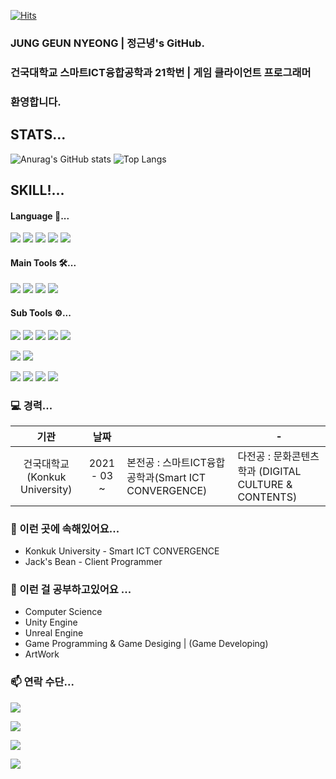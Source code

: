 [![Hits](https://hits.seeyoufarm.com/api/count/incr/badge.svg?url=https%3A%2F%2Fgithub.com%2FKkackit02&count_bg=%2379C83D&title_bg=%23555555&icon=unity.svg&icon_color=%23E7E7E7&title=hits&edge_flat=false)](https://hits.seeyoufarm.com)

### JUNG GEUN NYEONG | 정근녕's GitHub. 
### 건국대학교 스마트ICT융합공학과 21학번 | 게임 클라이언트 프로그래머
### 환영합니다.


## STATS...
![Anurag's GitHub stats](https://github-readme-stats.vercel.app/api?username=Kkackit02&show_icons=true&theme=vue)
![Top Langs](https://github-readme-stats.vercel.app/api/top-langs/?username=kkackit02&layout=compact&theme=vue)

## SKILL!...
#### Language 💬...
<p>
    <img src="https://img.shields.io/badge/C-A8B9CC?style=flat-square&logo=C&logoColor=white"/>
    <img src="https://img.shields.io/badge/C Charp-239120?style=flat-square&logo=C%20Sharp&logoColor=white"/>
    <img src="https://img.shields.io/badge/C++-00599C?style=flat-square&logo=c%2B%2B&logoColor=white"/>
    <img src="https://img.shields.io/badge/Java-007396?style=flat-square&logo=Java&logoColor=white"/>
    <img src="https://img.shields.io/badge/Python-3776AB?style=flat-square&logo=Python&logoColor=white"/>

</p>

#### Main Tools 🛠...
<p>
    <img src="https://img.shields.io/badge/Unity-E8E8E8?style=flat-square&logo=Unity&logoColor=black"/>
    <img src="https://img.shields.io/badge/Unreal Engine-0E1128?style=flat-square&logo=Unreal%20Engine&logoColor=white"/>
    <img src="https://img.shields.io/badge/Visual Studio-5C2D91?style=flat-square&logo=Visual%20Studio&logoColor=black"/>
    <img src="https://img.shields.io/badge/Visual Studio Code-007ACC?style=flat-square&logo=Visual%20Studio%20Code&logoColor=black"/>
</p>

#### Sub Tools ⚙...
<p>
    <img src="https://img.shields.io/badge/Git-F05032?style=flat-square&logo=Git&logoColor=black"/>
    <img src="https://img.shields.io/badge/GitHub-181717?style=flat-square&logo=GitHub&logoColor=white"/>
    <img src="https://img.shields.io/badge/Anaconda-44A833?style=flat-square&logo=Anaconda&logoColor=black"/>
    <img src="https://img.shields.io/badge/Android-3DDC84?style=flat-square&logo=Android&logoColor=black"/>
    <img src="https://img.shields.io/badge/Android Studio-3DDC84?style=flat-square&logo=Android%20Studio&logoColor=black"/>
</p>
    
<p>
    <img src="https://img.shields.io/badge/Notion-000000?style=flat-square&logo=Notion&logoColor=white"/>
    <img src="https://img.shields.io/badge/Trello-0052CC?style=flat-square&logo=Trello&logoColor=white"/>
</p>

<p>
    <img src="https://img.shields.io/badge/Adobe Photoshop-31A8FF?style=flat-square&logo=Adobe%20Photoshop&logoColor=black"/>
    <img src="https://img.shields.io/badge/Aseprite-7D929E?style=flat-square&logo=Aseprite&logoColor=black"/>
    <img src="https://img.shields.io/badge/Blender-F5792A?style=flat-square&logo=Blender&logoColor=white"/>
    <img src="https://img.shields.io/badge/SketchUp-005F9E?style=flat-square&logo=SketchUp&logoColor=white"/>
</p>






### 💻 경력...

| 기관 	| 날짜 	|  | - |
|:-:	|:-:	|-	|-	|
|건국대학교(Konkuk University) 	| 2021 - 03 ~ 	| 본전공 : 스마트ICT융합공학과(Smart ICT CONVERGENCE)| 다전공 : 문화콘텐츠학과 (DIGITAL CULTURE & CONTENTS)	|


### 🔭 이런 곳에 속해있어요...
- Konkuk University - Smart ICT CONVERGENCE
- Jack's Bean - Client Programmer

### 🌱 이런 걸 공부하고있어요 ...
- Computer Science
- Unity Engine
- Unreal Engine
- Game Programming & Game Desiging | (Game Developing)
- ArtWork

### 📫 연락 수단...
<a href="mailto:rmssud03@naver.com" target="_blank"><img src="https://img.shields.io/badge/NAVER-03C75A?style=flat-square&logo=NAVER&logoColor=white"/></a>

<a href="mailto:jgn5493@gmail.com" target="_blank"><img src="https://img.shields.io/badge/Gmail-EA4335?style=flat-square&logo=Gmail&logoColor=white"/></a>

<a href="mailto:kkackit@konkuk.ac.kr" target="_blank"><img src="https://img.shields.io/badge/SchoolMail-428813?style=flat-square&logo=Minutemailer&logoColor=white"/></a>


<img src="https://img.shields.io/badge/Instragram-E4405F?style=flat-square&logo=Instagram&logoColor=black"/>

<!--
**Kkackit02/Kkackit02** is a ✨ _special_ ✨ repository because its `README.md` (this file) appears on your GitHub profile.

Here are some ideas to get you started:

- 🔭 I’m currently working on ...
- 🌱 I’m currently learning ...
- 👯 I’m looking to collaborate on ...
- 🤔 I’m looking for help with ...
- 💬 Ask me about ...
- 📫 How to reach me: ...
- 😄 Pronouns: ...
- ⚡ Fun fact: ...
-->
